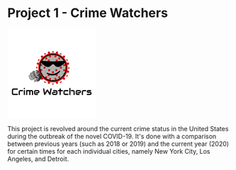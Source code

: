 # Project 1 - Crime Watchers

![logo](Logo/Project_one_Logo.png)

This project is revolved around the current crime status in the United States during the outbreak of the novel COVID-19. It's done with a comparison between previous years (such as 2018 or 2019) and the current year (2020) for certain times for each individual cities, namely New York City, Los Angeles, and Detroit.
